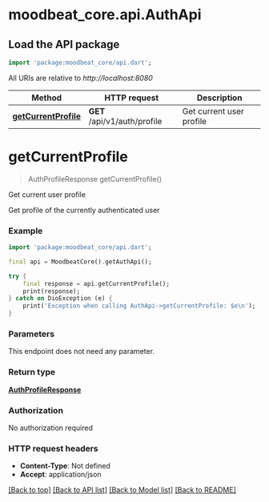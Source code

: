 # moodbeat_core.api.AuthApi

## Load the API package
```dart
import 'package:moodbeat_core/api.dart';
```

All URIs are relative to *http://localhost:8080*

Method | HTTP request | Description
------------- | ------------- | -------------
[**getCurrentProfile**](AuthApi.md#getcurrentprofile) | **GET** /api/v1/auth/profile | Get current user profile


# **getCurrentProfile**
> AuthProfileResponse getCurrentProfile()

Get current user profile

Get profile of the currently authenticated user

### Example
```dart
import 'package:moodbeat_core/api.dart';

final api = MoodbeatCore().getAuthApi();

try {
    final response = api.getCurrentProfile();
    print(response);
} catch on DioException (e) {
    print('Exception when calling AuthApi->getCurrentProfile: $e\n');
}
```

### Parameters
This endpoint does not need any parameter.

### Return type

[**AuthProfileResponse**](AuthProfileResponse.md)

### Authorization

No authorization required

### HTTP request headers

 - **Content-Type**: Not defined
 - **Accept**: application/json

[[Back to top]](#) [[Back to API list]](../README.md#documentation-for-api-endpoints) [[Back to Model list]](../README.md#documentation-for-models) [[Back to README]](../README.md)

